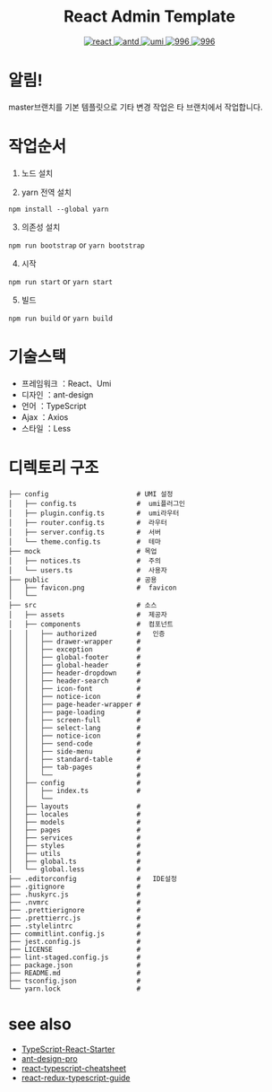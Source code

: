 <!-- <p align="center">
  <a href="https://github.com/ts-react/react-admin-template">
    <img width="100" src="https://github.com/ts-react/react-admin-template/blob/gh-pages/assets/logo.svg">
  </a>
</p> -->

<h1 align="center">React Admin Template</h1>

<p align="center">
  <a href="https://github.com/facebook/react">
    <img src="https://img.shields.io/badge/react-16.8.1-brightgreen.svg" alt="react">
  </a>
  <a href="https://github.com/ant-design/ant-design">
    <img src="https://img.shields.io/badge/ant--design-3.16.2-brightgreen.svg" alt="antd">
  </a>
  <a href="https://github.com/umijs/umi">
    <img src="https://img.shields.io/badge/umi-2.6.11-brightgreen.svg" alt="umi">
  </a>
  <a href="https://github.com/ts-react/react-admin-template/blob/master/LICENSE">
    <img src="https://img.shields.io/badge/license-Anti%20996-blue.svg" alt="996">
  </a>
  <a href="https://996.icu">
    <img src="https://img.shields.io/badge/link-996.icu-red.svg" alt="996">
  </a>
</p>

# 알림!
master브랜치를 기본 템플릿으로 기타 변경 작업은 타 브랜치에서 작업합니다.

# 작업순서

1. 노드 설치

2. yarn 전역 설치

```
npm install --global yarn
```

3. 의존성 설치

`npm run bootstrap` or `yarn bootstrap`

4. 시작

`npm run start` or `yarn start`

5. 빌드

`npm run build` or `yarn build`

# 기술스택

- 프레임워크  ：React、Umi
- 디자인     ：ant-design
- 언어       ：TypeScript
- Ajax      ：Axios
- 스타일      ：Less

# 디렉토리 구조

```
├── config                      # UMI 설정
│   ├── config.ts               #  umi플러그인
│   ├── plugin.config.ts        #  umi라우터
│   ├── router.config.ts        #  라우터
│   ├── server.config.ts        #  서버
│   └── theme.config.ts         #  테마
├── mock                        # 목업
│   ├── notices.ts              #  주의
│   └── users.ts                #  사용자
├── public                      # 공용
│   ├── favicon.png             #  favicon
│   └── 
├── src                         # 소스
│   ├── assets                  #  제공자
│   ├── components              #  컴포넌트
│   │   ├── authorized          #   인증
│   │   ├── drawer-wrapper      #   
│   │   ├── exception           #   
│   │   ├── global-footer       #   
│   │   ├── global-header       #   
│   │   ├── header-dropdown     #  
│   │   ├── header-search       #   
│   │   ├── icon-font           #   
│   │   ├── notice-icon         #   
│   │   ├── page-header-wrapper #   
│   │   ├── page-loading        #   
│   │   ├── screen-full         #   
│   │   ├── select-lang         #   
│   │   ├── notice-icon         #   
│   │   ├── send-code           #   
│   │   ├── side-menu           #   
│   │   ├── standard-table      #   
│   │   ├── tab-pages           #   
│   │   └──                     # 
│   ├── config                  #   
│   │   ├── index.ts            #   
│   │   └──  
│   ├── layouts                 #   
│   ├── locales                 #   
│   ├── models                  #   
│   ├── pages                   #   
│   ├── services                #   
│   ├── styles                  #   
│   ├── utils                   #   
│   ├── global.ts               #   
│   └── global.less             #   
├── .editorconfig               #   IDE설정
├── .gitignore                  #   
├── .huskyrc.js                 #   
├── .nvmrc                      #   
├── .prettierignore             #   
├── .prettierrc.js              #   
├── .stylelintrc                #   
├── commitlint.config.js        #   
├── jest.config.js              #   
├── LICENSE                     #   
├── lint-staged.config.js       #   
├── package.json                #   
├── README.md                   #   
├── tsconfig.json               #   
└── yarn.lock                   #   
```

# see also

- [TypeScript-React-Starter](https://github.com/Microsoft/TypeScript-React-Starter)
- [ant-design-pro](https://github.com/ant-design/ant-design-pro)
- [react-typescript-cheatsheet](https://github.com/sw-yx/react-typescript-cheatsheet)
- [react-redux-typescript-guide](https://github.com/piotrwitek/react-redux-typescript-guide)
